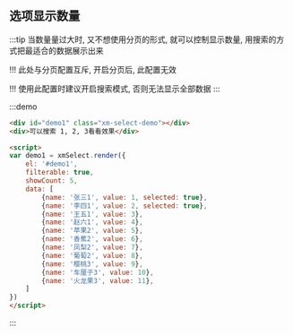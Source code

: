 ## 选项显示数量



:::tip
当数量量过大时, 又不想使用分页的形式, 就可以控制显示数量, 用搜索的方式把最适合的数据展示出来

!!! 此处与分页配置互斥, 开启分页后, 此配置无效

!!! 使用此配置时建议开启搜索模式, 否则无法显示全部数据
:::

:::demo 
```html
<div id="demo1" class="xm-select-demo"></div>
<div>可以搜索 1, 2, 3看看效果</div>

<script>
var demo1 = xmSelect.render({
	el: '#demo1', 
	filterable: true,
	showCount: 5,
	data: [
		{name: '张三1', value: 1, selected: true},
		{name: '李四1', value: 2, selected: true},
		{name: '王五1', value: 3},
		{name: '赵六1', value: 4},
		{name: '苹果2', value: 5},
		{name: '香蕉2', value: 6},
		{name: '凤梨2', value: 7},
		{name: '葡萄2', value: 8},
		{name: '樱桃3', value: 9},
		{name: '车厘子3', value: 10},
		{name: '火龙果3', value: 11},
	]
})
</script>
```
:::

